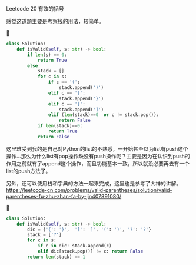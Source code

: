 Leetcode 20 有效的括号

感觉这道题主要是考察栈的用法，较简单。



```python
class Solution:
    def isValid(self, s: str) -> bool:
        if len(s) == 0:
            return True
        else:
            stack = []
            for c in s:
                if c == '(':
                    stack.append(')')
                elif c == '{':
                    stack.append('}')
                elif c == '[':
                    stack.append(']')
                elif (len(stack)==0  or c != stack.pop()):
                    return False
            if len(stack)==0:
                return True
            return False


```

这里难受到我的是自己对Python的list的不熟悉，一开始甚至以为list有push这个操作...那么为什么list有pop操作缺没有push操作呢？主要是因为在认识到push的作用之前就有了append这个操作，而且功能基本一致，所以就没必要再去有一个list的push方法了。

另外，还可以使用栈和字典的方法一起来完成，这里也是参考了大神的讲解。https://leetcode-cn.com/problems/valid-parentheses/solution/valid-parentheses-fu-zhu-zhan-fa-by-jin407891080/



```python
class Solution:
    def isValid(self, s: str) -> bool:
        dic = {'{': '}',  '[': ']', '(': ')', '?': '?'}
        stack = ['?']
        for c in s:
            if c in dic: stack.append(c)
            elif dic[stack.pop()] != c: return False 
        return len(stack) == 1
```

